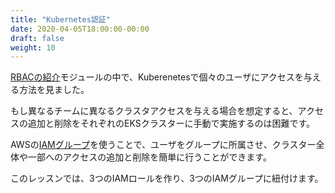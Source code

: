```yaml
---
title: "Kubernetes認証"
date: 2020-04-05T18:00:00-00:00
draft: false
weight: 10
---
```


<!--
In the [intro to RBAC](/beginner/090_rbac/) module, we have seen how we can give access to individual users to Kubernetes.
-->
[RBACの紹介](/beginner/090_rbac/)モジュールの中で、Kuberenetesで個々のユーザにアクセスを与える方法を見ました。

<!--
If you have different teams which needs different kind of cluster access, it would be difficult to manually add or remove access for each EKS clusters you want them to give or remove access from.
-->
もし異なるチームに異なるクラスタアクセスを与える場合を想定すると、アクセスの追加と削除をそれぞれのEKSクラスターに手動で実施するのは困難です。

<!--
We can leverage on AWS [IAM Groups](https://docs.aws.amazon.com/IAM/latest/UserGuide/id_groups.html) to easilly add or remove users and give them permission to whole cluster, or just part of it depending on which groups they belong to.
-->
AWSの[IAMグループ](https://docs.aws.amazon.com/IAM/latest/UserGuide/id_groups.html)を使うことで、ユーザをグループに所属させ、クラスター全体や一部へのアクセスの追加と削除を簡単に行うことができます。

<!--
In this lesson, we will create 3 IAM roles that we will map to 3 IAM groups.
-->
このレッスンでは、3つのIAMロールを作り、3つのIAMグループに紐付けます。